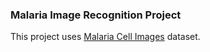 ### Malaria Image Recognition Project

This project uses [Malaria Cell Images](https://www.kaggle.com/datasets/iarunava/cell-images-for-detecting-malaria/data) dataset.
